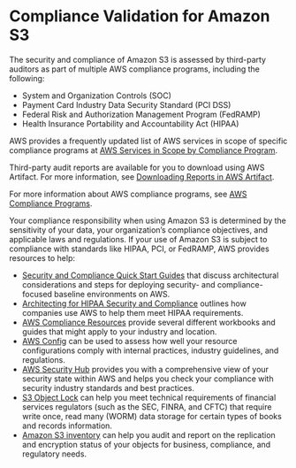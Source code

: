 # Compliance Validation for Amazon S3<a name="s3-compliance"></a>

The security and compliance of Amazon S3 is assessed by third\-party auditors as part of multiple AWS compliance programs, including the following:
+ System and Organization Controls \(SOC\)
+ Payment Card Industry Data Security Standard \(PCI DSS\)
+ Federal Risk and Authorization Management Program \(FedRAMP\)
+ Health Insurance Portability and Accountability Act \(HIPAA\)

AWS provides a frequently updated list of AWS services in scope of specific compliance programs at [AWS Services in Scope by Compliance Program](https://aws.amazon.com/compliance/services-in-scope/)\. 

Third\-party audit reports are available for you to download using AWS Artifact\. For more information, see [Downloading Reports in AWS Artifact](https://docs.aws.amazon.com/artifact/latest/ug/downloading-documents.html)\. 

For more information about AWS compliance programs, see [AWS Compliance Programs](https://aws.amazon.com/compliance/programs/)\.

Your compliance responsibility when using Amazon S3 is determined by the sensitivity of your data, your organization’s compliance objectives, and applicable laws and regulations\. If your use of Amazon S3 is subject to compliance with standards like HIPAA, PCI, or FedRAMP, AWS provides resources to help:
+ [Security and Compliance Quick Start Guides](https://aws.amazon.com/quickstart/?awsf.quickstart-homepage-filter=categories%23security-identity-compliance) that discuss architectural considerations and steps for deploying security\- and compliance\-focused baseline environments on AWS\. 
+ [Architecting for HIPAA Security and Compliance](https://d0.awsstatic.com/whitepapers/compliance/AWS_HIPAA_Compliance_Whitepaper.pdf) outlines how companies use AWS to help them meet HIPAA requirements\.
+ [AWS Compliance Resources](https://aws.amazon.com/compliance/resources/) provide several different workbooks and guides that might apply to your industry and location\.
+ [AWS Config](https://docs.aws.amazon.com/config/latest/developerguide/evaluate-config.html) can be used to assess how well your resource configurations comply with internal practices, industry guidelines, and regulations\.
+ [AWS Security Hub](https://docs.aws.amazon.com/securityhub/latest/userguide/what-is-securityhub.html) provides you with a comprehensive view of your security state within AWS and helps you check your compliance with security industry standards and best practices\. 
+ [S3 Object Lock](https://docs.aws.amazon.com/AmazonS3/latest/dev/object-lock.html) can help you meet technical requirements of financial services regulators \(such as the SEC, FINRA, and CFTC\) that require write once, read many \(WORM\) data storage for certain types of books and records information\. 
+ [ Amazon S3 inventory](storage-inventory.md) can help you audit and report on the replication and encryption status of your objects for business, compliance, and regulatory needs\.